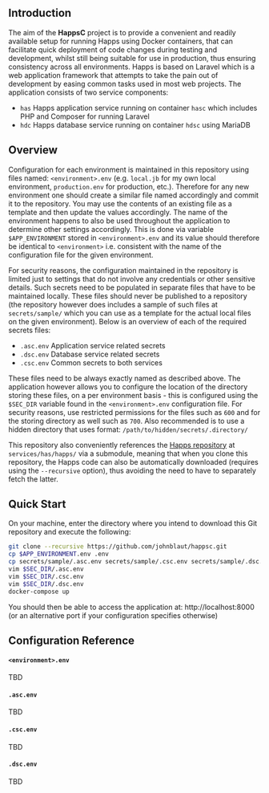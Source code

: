 ## Introduction

The aim of the **HappsC** project is to provide a convenient and readily available setup for running Happs using Docker containers, that can facilitate quick deployment of code changes during testing and development, whilst still being suitable for use in production, thus ensuring consistency across all environments. Happs is based on Laravel which is a web application framework that attempts to take the pain out of development by easing common tasks used in most web projects. The application consists of two service components:

- `has` Happs application service running on container `hasc` which includes PHP and Composer for running Laravel
- `hdc` Happs database service running on container `hdsc` using MariaDB

## Overview

Configuration for each environment is maintained in this repository using files named: `<environment>.env` (e.g. `local.jb` for my own local environment, `production.env` for production, etc.). Therefore for any new environment one should create a similar file named accordingly and commit it to the repository. You may use the contents of an existing file as a template and then update the values accordingly. The name of the environment happens to also be used throughout the application to determine other settings accordingly. This is done via variable `$APP_ENVIRONMENT` stored in `<environment>.env` and its value should therefore be identical to `<environment>` i.e. consistent with the name of the configuration file for the given environment.

For security reasons, the configuration maintained in the repository is limited just to settings that do not involve any credentials or other sensitive details. Such secrets need to be populated in separate files that have to be maintained locally. These files should never be published to a repository (the repository however does includes a sample of such files at `secrets/sample/` which you can use as a template for the actual local files on the given environment). Below is an overview of each of the required secrets files:

- `.asc.env` Application service related secrets
- `.dsc.env` Database service related secrets
- `.csc.env` Common secrets to both services

These files need to be always exactly named as described above. The application however allows you to configure the location of the directory storing these files, on a per environment basis - this is configured using the `$SEC_DIR` variable found in the `<environment>.env` configuration file. For security reasons, use restricted permissions for the files such as `600` and for the storing directory as well such as `700`. Also recommended is to use a hidden directory that uses format: `/path/to/hidden/secrets/.directory/`

This repository also conveniently references the [Happs repository](https://bitbucket.org/kryptonmlt/happs/src) at `services/has/happs/` via a submodule, meaning that when you clone this repository, the Happs code can also be automatically downloaded (requires using the `--recursive` option), thus avoiding the need to have to separately fetch the latter.

## Quick Start

On your machine, enter the directory where you intend to download this Git repository and execute the following:

```bash
git clone --recursive https://github.com/johnblaut/happsc.git
cp $APP_ENVIRONMENT.env .env
cp secrets/sample/.asc.env secrets/sample/.csc.env secrets/sample/.dsc.env $SEC_DIR/
vim $SEC_DIR/.asc.env
vim $SEC_DIR/.csc.env
vim $SEC_DIR/.dsc.env
docker-compose up
```
You should then be able to access the application at: http://localhost:8000 (or an alternative port if your configuration specifies otherwise)

## Configuration Reference

#### `<environment>.env`

TBD

#### `.asc.env`

TBD

#### `.csc.env`

TBD

#### `.dsc.env`

TBD
